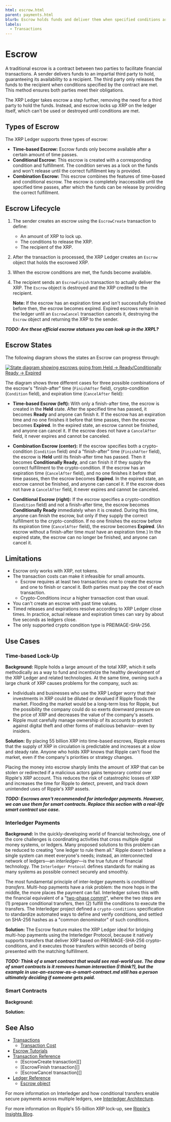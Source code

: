 ```yaml
---
html: escrow.html
parent: payments.html
blurb: Escrow holds funds and deliver them when specified conditions are met.
labels:
  - Transactions
---
```

# Escrow

A traditional escrow is a contract between two parties to facilitate financial transactions. A sender delivers funds to an impartial third party to hold, guaranteeing its availability to a recipient. The third party only releases the funds to the recipient when conditions specified by the contract are met. This method ensures both parties meet their obligations.

The XRP Ledger takes escrow a step further, removing the need for a third party to hold the funds. Instead, and escrow locks up XRP on the ledger itself, which can't be used or destroyed until conditions are met.

## Types of Escrow

The XRP Ledger supports three types of escrow:

- **Time-based Escrow:** Escrow funds only become available after a certain amount of time passes.
- **Conditional Escrow:** This escrow is created with a corresponding condition and fulfillment. The condition serves as a lock on the funds and won't release until the correct fulfillment key is provided.
- **Combination Escrow:** This escrow combines the features of time-based and conditional escrow. The escrow is completely inaccessible until the specified time passes, after which the funds can be release by providing the correct fulfillment.

## Escrow Lifecycle

1. The sender creates an escrow using the `EscrowCreate` transaction to define:

    - An amount of XRP to lock up.
    - The conditions to release the XRP.
    - The recipient of the XRP.

2. After the transaction is processed, the XRP Ledger creates an `Escrow` object that holds the escrowed XRP.

3. When the escrow conditions are met, the funds become available.

4. The recipient sends an `EscrowFinish` transaction to actually deliver the XRP. The `Escrow` object is destroyed and the XRP credited to the recipient.
    
    **Note:** If the escrow has an expiration time and isn't successfully finished before then, the escrow becomes expired. Expired escrows remain in the ledger until an `EscrowCancel` transaction cancels it, destroying the `Escrow` object and returning the XRP to the sender.

***TODO: Are these official escrow statuses you can look up in the XRPL?***
## Escrow States

The following diagram shows the states an Escrow can progress through:

[![State diagram showing escrows going from Held → Ready/Conditionally Ready → Expired](../../../../img/escrow-states.png)](../../../../img/escrow-states.png)

The diagram shows three different cases for three possible combinations of the escrow's "finish-after" time (`FinishAfter` field), crypto-condition (`Condition` field), and expiration time (`CancelAfter` field):

- **Time-based Escrow (left):** With only a finish-after time, the escrow is created in the **Held** state. After the specified time has passed, it becomes **Ready** and anyone can finish it. If the escrow has an expiration time and no one finishes it before that time passes, then the escrow becomes **Expired**. In the expired state, an escrow cannot be finished, and anyone can cancel it. If the escrow does not have a `CancelAfter` field, it never expires and cannot be canceled.

- **Combination Escrow (center):** If the escrow specifies both a crypto-condition (`Condition` field) _and_ a "finish-after" time (`FinishAfter` field), the escrow is **Held** until its finish-after time has passed. Then it becomes **Conditionally Ready**, and can finish it if they supply the correct fulfillment to the crypto-condition. If the escrow has an expiration time (`CancelAfter` field), and no one finishes it before that time passes, then the escrow becomes **Expired**. In the expired state, an escrow cannot be finished, and anyone can cancel it. If the escrow does not have a `CancelAfter` field, it never expires and cannot be canceled.

- **Conditional Escrow (right):** If the escrow specifies a crypto-condition (`Condition` field) and not a finish-after time, the escrow becomes **Conditionally Ready** immediately when it is created. During this time, anyone can finish the escrow, but only if they supply the correct fulfillment to the crypto-condition. If no one finishes the escrow before its expiration time (`CancelAfter` field), the escrow becomes **Expired**. (An escrow without a finish-after time _must_ have an expiration time.) In the expired state, the escrow can no longer be finished, and anyone can cancel it.

## Limitations

- Escrow only works with XRP, not tokens.
- The transaction costs can make it infeasible for small amounts.
    - Escrow requires at least two transactions: one to create the escrow and one to finish or cancel it. Both parties must pay the cost of each transaction.
    - Crypto-Conditions incur a higher transaction cost than usual.
- You can't create an escrow with past time values.
- Timed releases and expirations resolve according to XRP Ledger close times. In practice, actual release and expiration times can vary by about five seconds as ledgers close.
- The only supported crypto condition type is PREIMAGE-SHA-256.

## Use Cases

### Time-based Lock-Up

**Background:** Ripple holds a large amount of the total XRP, which it sells methodically as a way to fund and incentivize the healthy development of the XRP Ledger and related technologies. At the same time, owning such a large chunk of XRP causes problems for the company, such as:

- Individuals and businesses who use the XRP Ledger worry that their investments in XRP could be diluted or devalued if Ripple floods the market. Flooding the market would be a long-term loss for Ripple, but the possibility the company could do so exerts downward pressure on the price of XRP and decreases the value of the company's assets.
- Ripple must carefully manage ownership of its accounts to protect against digital theft and other forms of malicious behavior--even by insiders.

**Solution:** By placing 55 billion XRP into time-based escrows, Ripple ensures that the supply of XRP in circulation is predictable and increases at a slow and steady rate. Anyone who holds XRP knows that Ripple can't flood the market, even if the company's priorities or strategy changes.

Placing the money into escrow sharply limits the amount of XRP that can be stolen or redirected if a malicious actors gains temporary control over Ripple's XRP account. This reduces the risk of catastrophic losses of XRP and increases the time for Ripple to detect, prevent, and track down unintended uses of Ripple's XRP assets.

***TODO: Escrows aren't recommended for interledger payments. However, we can use them for smart contracts. Replace this section with a real-life smart contract use case.***
### Interledger Payments

**Background:** In the quickly-developing world of financial technology, one of the core challenges is coordinating activities that cross multiple digital money systems, or ledgers. Many proposed solutions to this problem can be reduced to creating "one ledger to rule them all." Ripple doesn't believe a single system can meet everyone's needs; instead, an interconnected network of ledgers—an _interledger_—is the true future of financial technology. The `Interledger Protocol` defines standards for making as many systems as possible connect securely and smoothly.

The most fundamental principle of inter-ledger payments is _conditional transfers_. Multi-hop payments have a risk problem: the more hops in the middle, the more places the payment can fail. Interledger solves this with the financial equivalent of a "[two-phase commit](https://en.wikipedia.org/wiki/Two-phase_commit_protocol)", where the two steps are (1) prepare conditional transfers, then (2) fulfill the conditions to execute the transfers. The Interledger project defined a `crypto-conditions` specification to standardize automated ways to define and verify conditions, and settled on SHA-256 hashes as a "common denominator" of such conditions.

**Solution:** The Escrow feature makes the XRP Ledger ideal for bridging multi-hop payments using the Interledger Protocol, because it natively supports transfers that deliver XRP based on PREIMAGE-SHA-256 crypto-conditions, and it executes those transfers within seconds of being presented with the matching fulfillment.

***TODO: Think of a smart contract that would see real-world use. The draw of smart contracts is it removes human interaction (I think?), but the example in use-an-escrow-as-a-smart-contract.md still has a person ultimately deciding if someone gets paid.***
### Smart Contracts

**Background:** 

**Solution:**  

## See Also

- [Transactions](../transactions.html)
    - [Transaction Cost](../transaction-cost.html)
- [Escrow Tutorials](use-escrows.html)
- [Transaction Reference](transaction-formats.html)
    - [EscrowCreate transaction][]
    - [EscrowFinish transaction][]
    - [EscrowCancel transaction][]
- [Ledger Reference](ledger-data-formats.html)
    - [Escrow object](escrow-object.html)

For more information on Interledger and how conditional transfers enable secure payments across multiple ledgers, see [Interledger Architecture](https://interledger.org/rfcs/0001-interledger-architecture/).

For more information on Ripple's 55-billion XRP lock-up, see [Ripple's Insights Blog](https://ripple.com/insights/ripple-to-place-55-billion-xrp-in-escrow-to-ensure-certainty-into-total-xrp-supply/).
